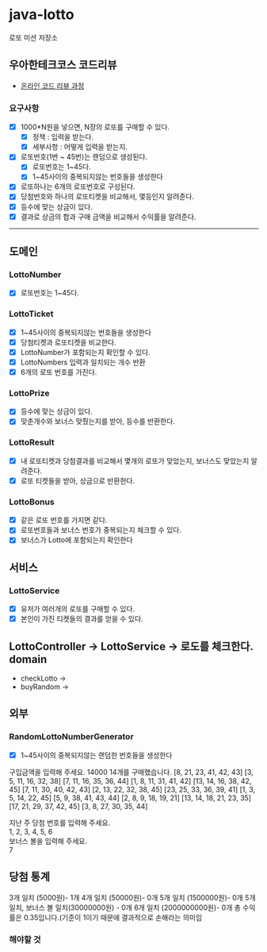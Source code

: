 # java-lotto

로또 미션 저장소

## 우아한테크코스 코드리뷰

- [온라인 코드 리뷰 과정](https://github.com/woowacourse/woowacourse-docs/blob/master/maincourse/README.md)

### 요구사항

- [x] 1000*N원을 넣으면, N장의 로또를 구매할 수 있다.
  - [x] 정책 : 입력을 받는다.
  - [x] 세부사항 : 어떻게 입력을 받는지.
- [x] 로또번호(1번 ~ 45번)는 랜덤으로 생성된다.
  - [x] 로또번호는 1~45다.
  - [x] 1~45사이의 중복되지않는 번호들을 생성한다
- [x] 로또하나는 6개의 로또번호로 구성된다.
- [x] 당첨번호와 하나의 로또티켓을 비교해서, 몇등인지 알려준다.
- [x] 등수에 맞는 상금이 있다.
- [x] 결과로 상금의 합과 구매 금액을 비교해서 수익률을 알려준다.

---

## 도메인

### LottoNumber

- [x] 로또번호는 1~45다.

### LottoTicket

- [x] 1~45사이의 중복되지않는 번호들을 생성한다
- [x] 당첨티켓과 로또티켓을 비교한다.
- [x] LottoNumber가 포함되는지 확인할 수 있다.
- [x] LottoNumbers 입력과 일치되는 개수 반환
- [x] 6개의 로또 번호를 가진다.

### LottoPrize

- [x] 등수에 맞는 상금이 있다.
- [x] 맞춘개수와 보너스 맞췄는지를 받아, 등수를 반환한다.

### LottoResult

- [x] 내 로또티켓과 당첨결과를 비교해서 몇개의 로또가 맞았는지, 보너스도 맞았는지 알려준다.
- [x] 로또 티켓들을 받아, 상금으로 반환한다.

### LottoBonus

- [x] 같은 로또 번호를 가지면 같다.
- [x] 로또번호들과 보너스 번호가 중복되는지 체크할 수 있다.
- [x] 보너스가 Lotto에 포함되는지 확인한다

## 서비스

### LottoService

- [x] 유저가 여러개의 로또를 구매할 수 있다.
- [x] 본인이 가진 티켓들의 결과를 얻을 수 있다.

## LottoController -> LottoService -> 로도를 체크한다. domain

- checkLotto ->
- buyRandom ->

## 외부

### RandomLottoNumberGenerator

- [x] 1~45사이의 중복되지않는 랜덤한 번호들을 생성한다

구입금액을 입력해 주세요.
14000
14개를 구매했습니다.
[8, 21, 23, 41, 42, 43]
[3, 5, 11, 16, 32, 38]
[7, 11, 16, 35, 36, 44]
[1, 8, 11, 31, 41, 42]
[13, 14, 16, 38, 42, 45]
[7, 11, 30, 40, 42, 43]
[2, 13, 22, 32, 38, 45]
[23, 25, 33, 36, 39, 41]
[1, 3, 5, 14, 22, 45]
[5, 9, 38, 41, 43, 44]
[2, 8, 9, 18, 19, 21]
[13, 14, 18, 21, 23, 35]
[17, 21, 29, 37, 42, 45]
[3, 8, 27, 30, 35, 44]

지난 주 당첨 번호를 입력해 주세요.   
1, 2, 3, 4, 5, 6   
보너스 볼을 입력해 주세요.   
7

당첨 통계
---------
3개 일치 (5000원)- 1개
4개 일치 (50000원)- 0개
5개 일치 (1500000원)- 0개
5개 일치, 보너스 볼 일치(30000000원) - 0개
6개 일치 (2000000000원)- 0개
총 수익률은 0.35입니다.(기준이 1이기 때문에 결과적으로 손해라는 의미임


### 해야할 것

